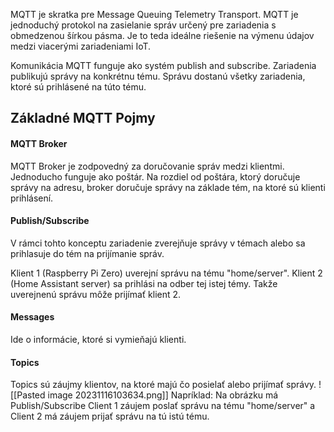MQTT je skratka pre Message Queuing Telemetry Transport. MQTT je jednoduchý protokol na zasielanie správ určený pre zariadenia s obmedzenou šírkou pásma. Je to teda ideálne riešenie na výmenu údajov medzi viacerými zariadeniami IoT.

Komunikácia MQTT funguje ako systém publish and subscribe. Zariadenia publikujú správy na konkrétnu tému. Správu dostanú všetky zariadenia, ktoré sú prihlásené na túto tému.

## Základné MQTT Pojmy
#### MQTT Broker
MQTT Broker je zodpovedný za doručovanie správ medzi klientmi. Jednoducho funguje ako poštár. Na rozdiel od poštára, ktorý doručuje správy na adresu, broker doručuje správy na základe tém, na ktoré sú klienti prihlásení.

#### Publish/Subscribe
V rámci tohto konceptu zariadenie zverejňuje správy v témach alebo sa prihlasuje do tém na prijímanie správ.

Klient 1 (Raspberry Pi Zero) uverejní správu na tému "home/server". Klient 2 (Home Assistant server) sa prihlási na odber tej istej témy. Takže uverejnenú správu môže prijímať klient 2.

#### Messages
Ide o informácie, ktoré si vymieňajú klienti.

#### Topics
Topics sú záujmy klientov, na ktoré majú čo posielať alebo prijímať správy.
![[Pasted image 20231116103634.png]]
Napríklad:
Na obrázku má Publish/Subscribe Client 1 záujem poslať správu na tému "home/server" a Client 2 má záujem prijať správu na tú istú tému.